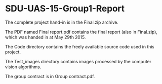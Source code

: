 # SDU-UAS-15-Group1-Report
The complete project hand-in is in the Final.zip archive.

The PDF named Final report.pdf contains the final report (also in Final.zip),
which was handed in at May 29th 2015.

The Code directory contains the freely available source code used in this project.

The Test_images directory contains images processed by the computer vision algorithms.

The group contract is in Group contract.pdf.